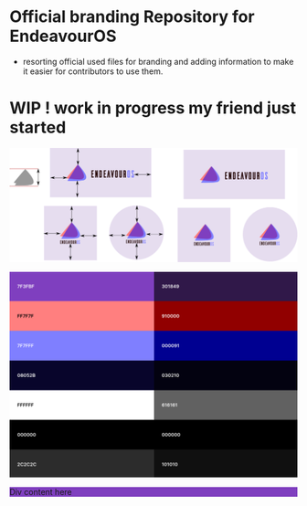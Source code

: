 # Official branding Repository for EndeavourOS
* resorting official used files for branding and adding information to make it easier for contributors to use them.

# WIP ! work in progress my friend just started

![repository-open-graph-template](https://raw.githubusercontent.com/killajoe/EndeavourOS-Branding/refs/heads/main/EndeavourOS-logo-official/endeavourosos-logo-horizontal_with_safespace_and_background.svg)

![colorscheme](https://raw.githubusercontent.com/killajoe/EndeavourOS-Branding/refs/heads/main/color-schemes/color-scheme-hex-preview.png)

<div style="background-color:#7f3fbf">
Div content here</div>
